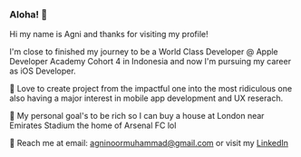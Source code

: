 ### Aloha! 👋

Hi my name is Agni and thanks for visiting my profile!
 
I'm close to finished my journey to be a World Class Developer @ Apple Developer Academy Cohort 4 in Indonesia and now I'm pursuing my career as iOS Developer.
 
 🚀 Love to create project from the impactful one into the most ridiculous one also having a major interest in mobile app development and UX reserach.
 
 🎯 My personal goal's to be rich so I can buy a house at London near Emirates Stadium the home of Arsenal FC lol
 
 🤝 Reach me at email: agninoormuhammad@gmail.com or visit my [LinkedIn](https://www.linkedin.com/in/agnimuhammad/)
 




<!-- **apicahaya/apicahaya** is a ✨ _special_ ✨ repository because its `README.md` (this file) appears on your GitHub profile. -->


